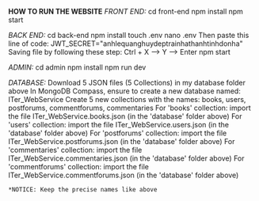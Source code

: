 **HOW TO RUN THE WEBSITE**
_FRONT END:_
    cd front-end
  	npm install
  	npm start  
   
_BACK END:_
    cd back-end
  	npm install
  	touch .env
  	nano .env
  	Then paste this line of code: JWT_SECRET="anhlequanghuydeptrainhathanhtinhdonha"
  	Saving file by following these step:
  		Ctrl + X --> Y --> Enter
    npm start
    
_ADMIN:_
    cd admin
  	npm install
  	npm run dev
   
_DATABASE:_
    Download 5 JSON files (5 Collections) in my database folder above
    In MongoDB Compass, ensure to create a new database named: ITer_WebService
    Create 5 new collections with the names: books, users, postforums, commentforums, commentaries
    For 'books' collection: import the file ITer_WebService.books.json (in the 'database' folder above)
    For 'users' collection: import the file ITer_WebService.users.json (in the 'database' folder above)
    For 'postforums' collection: import the file ITer_WebService.postforums.json (in the 'database' folder above)
    For 'commentaries' collection: import the file ITer_WebService.commentaries.json (in the 'database' folder above)
    For 'commentforums' collection: import the file ITer_WebService.commentforums.json (in the 'database' folder above)

    *NOTICE: Keep the precise names like above
    
